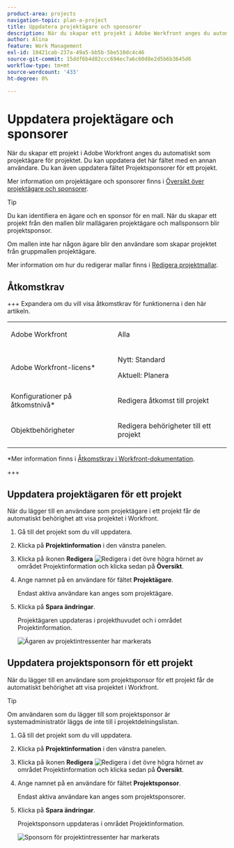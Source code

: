 ```yaml
---
product-area: projects
navigation-topic: plan-a-project
title: Uppdatera projektägare och sponsorer
description: När du skapar ett projekt i Adobe Workfront anges du automatiskt som projektägare för projektet. Du kan uppdatera det här fältet med en annan användare. Du kan även uppdatera fältet Projektsponsorer för ett projekt.
author: Alina
feature: Work Management
exl-id: 10421cab-237a-49a5-bb5b-5be510dc4c46
source-git-commit: 15ddf6b4d82ccc694ec7a6c60d8e2d5b6b3645d6
workflow-type: tm+mt
source-wordcount: '433'
ht-degree: 0%

---
```



# Uppdatera projektägare och sponsorer

<!--Audited: 07/2024-->

När du skapar ett projekt i Adobe Workfront anges du automatiskt som projektägare för projektet. Du kan uppdatera det här fältet med en annan användare. Du kan även uppdatera fältet Projektsponsorer för ett projekt.

Mer information om projektägare och sponsorer finns i [Översikt över projektägare och sponsorer](../../../manage-work/projects/planning-a-project/project-owners-and-sponsors.md).

>[!TIP]
>
>Du kan identifiera en ägare och en sponsor för en mall. När du skapar ett projekt från den mallen blir mallägaren projektägare och mallsponsorn blir projektsponsor.
>
>Om mallen inte har någon ägare blir den användare som skapar projektet från gruppmallen projektägare.
>
>Mer information om hur du redigerar mallar finns i [Redigera projektmallar](../../../manage-work/projects/create-and-manage-templates/edit-templates.md).

## Åtkomstkrav

<!--drafted for P&P:

<table style="table-layout:auto"> 
 <col> 
 <col> 
 <tbody> 
  <tr> 
   <td role="rowheader">Adobe Workfront plan*</td> 
   <td> <p>Any</p> <p>  </p> </td> 
  </tr> 
  <tr> 
   <td role="rowheader">Adobe Workfront license*</td> 
   <td> <p>Current license: Standard </p> 
   Or
   <p>Legacy license: Plan </p> 
   </td> 
  </tr> 
  <tr> 
   <td role="rowheader">Access level configurations*</td> 
   <td> <p>Edit access to Projects</p> <p><b>NOTE</b>
   
   If you still don't have access, ask your Workfront administrator if they set additional restrictions in your access level. For information on how a Workfront administrator can modify your access level, see <a href="../../../administration-and-setup/add-users/configure-and-grant-access/create-modify-access-levels.md" class="MCXref xref">Create or modify custom access levels</a>.</p> </td> 
  </tr> 
  <tr> 
   <td role="rowheader">Object permissions</td> 
   <td> <p>Edit permissions to a project</p> <p>For information on requesting additional access, see <a href="../../../workfront-basics/grant-and-request-access-to-objects/request-access.md" class="MCXref xref">Request access to objects </a>.</p> </td> 
  </tr> 
 </tbody> 
</table>
-->

+++ Expandera om du vill visa åtkomstkrav för funktionerna i den här artikeln.

<table style="table-layout:auto"> 
 <col> 
 <col> 
 <tbody> 
  <tr> 
   <td role="rowheader">Adobe Workfront</td> 
   <td> <p>Alla</p> <p>  </p> </td> 
  </tr> 
  <tr> 
   <td role="rowheader">Adobe Workfront-licens*</td> 
   <td><p>Nytt: Standard</p> 
   <p>Aktuell: Planera </p> </td> 
  </tr> 
  <tr> 
   <td role="rowheader">Konfigurationer på åtkomstnivå*</td> 
   <td> <p>Redigera åtkomst till projekt</p> </td> 
  </tr> 
  <tr> 
   <td role="rowheader">Objektbehörigheter</td> 
   <td> <p>Redigera behörigheter till ett projekt</p> </td> 
  </tr> 
 </tbody> 
</table>

*Mer information finns i [Åtkomstkrav i Workfront-dokumentation](/help/quicksilver/administration-and-setup/add-users/access-levels-and-object-permissions/access-level-requirements-in-documentation.md).

+++

## Uppdatera projektägaren för ett projekt

När du lägger till en användare som projektägare i ett projekt får de automatiskt behörighet att visa projektet i Workfront.

1. Gå till det projekt som du vill uppdatera.
1. Klicka på **Projektinformation** i den vänstra panelen.
1. Klicka på ikonen **Redigera** ![Redigera](assets/qs-edit-icon.png) i det övre högra hörnet av området Projektinformation och klicka sedan på **Översikt**.

1. Ange namnet på en användare för fältet **Projektägare**.

   Endast aktiva användare kan anges som projektägare.

1. Klicka på **Spara ändringar**.

   Projektägaren uppdateras i projekthuvudet och i området Projektinformation.

   ![Ägaren av projektintressenter har markerats](assets/project-stakeholders-owner-highlighted-nwe-350x149.png)

## Uppdatera projektsponsorn för ett projekt

När du lägger till en användare som projektsponsor för ett projekt får de automatiskt behörighet att visa projektet i Workfront.

>[!TIP]
>
>Om användaren som du lägger till som projektsponsor är systemadministratör läggs de inte till i projektdelningslistan.

1. Gå till det projekt som du vill uppdatera.
1. Klicka på **Projektinformation** i den vänstra panelen.
1. Klicka på ikonen **Redigera** ![Redigera](assets/qs-edit-icon.png) i det övre högra hörnet av området Projektinformation och klicka sedan på **Översikt**.

1. Ange namnet på en användare för fältet **Projektsponsor**.

   Endast aktiva användare kan anges som projektsponsorer.

1. Klicka på **Spara ändringar**.

   Projektsponsorn uppdateras i området Projektinformation.

   ![Sponsorn för projektintressenter har markerats](assets/project-stakeholders-sponsor-highlighted-nwe-350x147.png)
